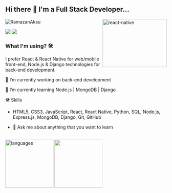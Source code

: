 ## Hi there 👋 I'm a Full Stack Developer...

<img src="https://media1.giphy.com/media/iFmw13LV1hHhViPPWz/source.gif" alt="react-native" width=200 height=150 align="right">

<p align="left"> <img src="https://komarev.com/ghpvc/?username=raymondaksu" alt="RamazanAksu" /> </p>

[![](https://img.shields.io/badge/linkedin-%230077B5.svg?&style=for-the-badge&logo=linkedin&logoColor=white)](https://www.linkedin.com/in/ramazanaksu/)
[![](https://img.shields.io/badge/medium-%2312100E.svg?&style=for-the-badge&logo=medium&logoColor=white)](https://medium.com/@raymondaksu)

<!-- <img src="./animation_500_kd7ngokt.gif" alt="react-native"  width=200 height=200 align="right"> -->

### What I'm using? 🛠

I prefer React & React Native for web/mobile front-end, Node.js & Django technologies for back-end development.
<br/>

🔭 I’m currently working on back-end development

🌱 I’m currently learning Node.js | MongoDB | Django

🛠 Skills<br/>

- HTML5, CSS3, JavaScript, React, React Native, Python, SQL, Node.js, Express.js, MongoDB, Django, Git, GitHub

- 💬 Ask me about anything that you want to learn

<br>
<div>
<img src="https://github-readme-stats.vercel.app/api?username=raymondaksu&show_icons=true&theme=tokyonight" align="center" height="150"> <img src="https://github-readme-stats.vercel.app/api/top-langs/?username=raymondaksu&theme=cobalt&layout=compact" align="left" height="150" alt="languages">
<div>
